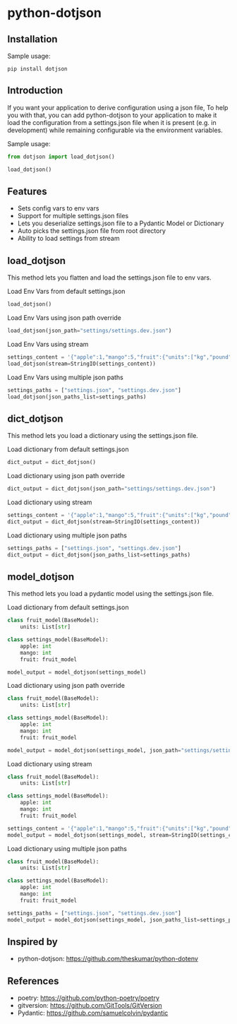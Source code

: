 # python-dotjson

## Installation
Sample usage:
```
pip install dotjson
```
## Introduction
If you want your application to derive configuration using a json file, To help you with that, you can add python-dotjson to your application to make it load the configuration from a settings.json file when it is present (e.g. in development) while remaining configurable via the environment variables.

Sample usage:
```python
from dotjson import load_dotjson()

load_dotjson()
```
## Features
* Sets config vars to env vars
* Support for multiple settings.json files
* Lets you deserialize settings.json file to a Pydantic Model or Dictionary 
* Auto picks the settings.json file from root directory
* Ability to load settings from stream

## load_dotjson
This method lets you flatten and load the settings.json file to env vars. 

Load Env Vars from default settings.json
```python
load_dotjson()
```
Load Env Vars using json path override
```python
load_dotjson(json_path="settings/settings.dev.json")
```

Load Env Vars using stream
```python
settings_content = '{"apple":1,"mango":5,"fruit":{"units":["kg","pound"]}}'
load_dotjson(stream=StringIO(settings_content))
```

Load Env Vars using multiple json paths
```python
settings_paths = ["settings.json", "settings.dev.json"]
load_dotjson(json_paths_list=settings_paths)
```


## dict_dotjson
This method lets you load a dictionary using the settings.json file. 

Load dictionary from default settings.json
```python
dict_output = dict_dotjson()
```
Load dictionary using json path override
```python
dict_output = dict_dotjson(json_path="settings/settings.dev.json")
```

Load dictionary using stream
```python
settings_content = '{"apple":1,"mango":5,"fruit":{"units":["kg","pound"]}}'
dict_output = dict_dotjson(stream=StringIO(settings_content))
```

Load dictionary using multiple json paths
```python
settings_paths = ["settings.json", "settings.dev.json"]
dict_output = dict_dotjson(json_paths_list=settings_paths)
```

## model_dotjson
This method lets you load a pydantic model using the settings.json file. 

Load dictionary from default settings.json
```python
class fruit_model(BaseModel):
    units: List[str]

class settings_model(BaseModel):
    apple: int
    mango: int
    fruit: fruit_model

model_output = model_dotjson(settings_model)
```
Load dictionary using json path override
```python
class fruit_model(BaseModel):
    units: List[str]

class settings_model(BaseModel):
    apple: int
    mango: int
    fruit: fruit_model

model_output = model_dotjson(settings_model, json_path="settings/settings.dev.json")
```

Load dictionary using stream
```python
class fruit_model(BaseModel):
    units: List[str]

class settings_model(BaseModel):
    apple: int
    mango: int
    fruit: fruit_model

settings_content = '{"apple":1,"mango":5,"fruit":{"units":["kg","pound"]}}'
model_output = model_dotjson(settings_model, stream=StringIO(settings_content))

```

Load dictionary using multiple json paths
```python
class fruit_model(BaseModel):
    units: List[str]

class settings_model(BaseModel):
    apple: int
    mango: int
    fruit: fruit_model

settings_paths = ["settings.json", "settings.dev.json"]
model_output = model_dotjson(settings_model, json_paths_list=settings_paths)
```
## Inspired by 
* python-dotjson: https://github.com/theskumar/python-dotenv
## References
* poetry: https://github.com/python-poetry/poetry
* gitversion: https://github.com/GitTools/GitVersion
* Pydantic: https://github.com/samuelcolvin/pydantic